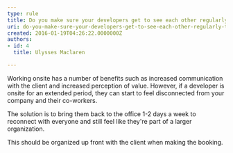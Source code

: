 ```yaml
---
type: rule
title: Do you make sure your developers get to see each other regularly to avoid becoming disconnected?
uri: do-you-make-sure-your-developers-get-to-see-each-other-regularly-to-avoid-becoming-disconnected
created: 2016-01-19T04:26:22.0000000Z
authors:
- id: 4
  title: Ulysses Maclaren

---
```


Working onsite has a number of benefits such as increased communication with the client and increased perception of value. However, if a developer is onsite for an extended period, they can start to feel disconnected from your company and their co-workers.


 
The solution is to bring them back to the office 1-2 days a week to reconnect with everyone and still feel like they're part of a larger organization.

This should be organized up front with the client when making the booking.
